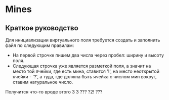 # Mines
## Краткое руководство 
Для инициализации виртуального поля требуется создать и заполнить файл по следующим правилам:
- На первой строчке пишем два числа через пробел: ширину и высоту поля.
- Следующая строчка уже является разметкой поля, а значит на место той ячейки, где есть мина, ставится '!', на место неоткрытой ячейки - '?', а туда, где должна быть ячейка с числом мин вокруг, ставим натуральное число.

Получится что-то вроде этого
  3 3
  ???
  ?2!
  ???
